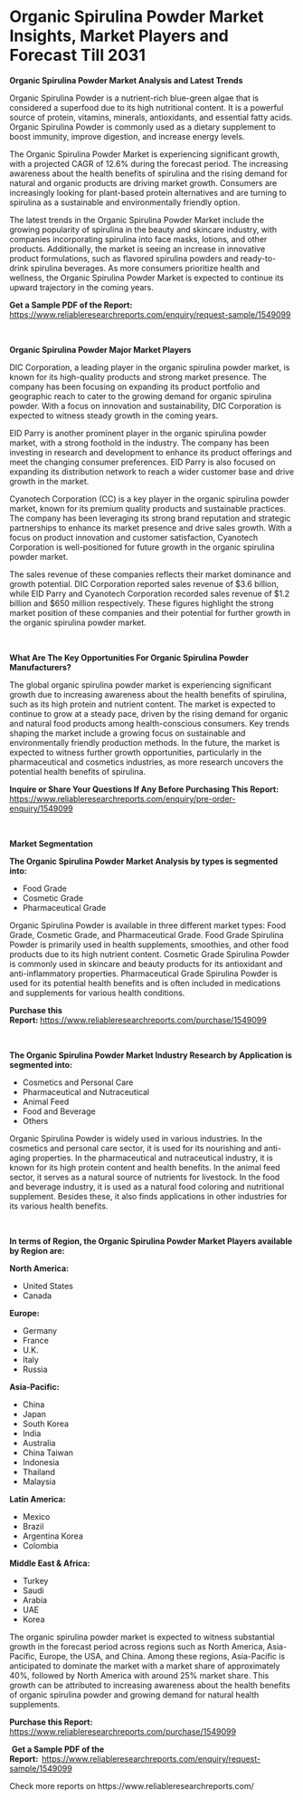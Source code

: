 <p><h1>Organic Spirulina Powder Market Insights, Market Players and Forecast Till 2031</h1></p><p><strong>Organic Spirulina Powder Market Analysis and Latest Trends</strong></p>
<p><p>Organic Spirulina Powder is a nutrient-rich blue-green algae that is considered a superfood due to its high nutritional content. It is a powerful source of protein, vitamins, minerals, antioxidants, and essential fatty acids. Organic Spirulina Powder is commonly used as a dietary supplement to boost immunity, improve digestion, and increase energy levels.</p><p>The Organic Spirulina Powder Market is experiencing significant growth, with a projected CAGR of 12.6% during the forecast period. The increasing awareness about the health benefits of spirulina and the rising demand for natural and organic products are driving market growth. Consumers are increasingly looking for plant-based protein alternatives and are turning to spirulina as a sustainable and environmentally friendly option.</p><p>The latest trends in the Organic Spirulina Powder Market include the growing popularity of spirulina in the beauty and skincare industry, with companies incorporating spirulina into face masks, lotions, and other products. Additionally, the market is seeing an increase in innovative product formulations, such as flavored spirulina powders and ready-to-drink spirulina beverages. As more consumers prioritize health and wellness, the Organic Spirulina Powder Market is expected to continue its upward trajectory in the coming years.</p></p>
<p><strong>Get a Sample PDF of the Report:&nbsp;</strong> <a href="https://www.reliableresearchreports.com/enquiry/request-sample/1549099">https://www.reliableresearchreports.com/enquiry/request-sample/1549099</a></p>
<p>&nbsp;</p>
<p><strong>Organic Spirulina Powder Major Market Players</strong></p>
<p><p>DIC Corporation, a leading player in the organic spirulina powder market, is known for its high-quality products and strong market presence. The company has been focusing on expanding its product portfolio and geographic reach to cater to the growing demand for organic spirulina powder. With a focus on innovation and sustainability, DIC Corporation is expected to witness steady growth in the coming years.</p><p>EID Parry is another prominent player in the organic spirulina powder market, with a strong foothold in the industry. The company has been investing in research and development to enhance its product offerings and meet the changing consumer preferences. EID Parry is also focused on expanding its distribution network to reach a wider customer base and drive growth in the market.</p><p>Cyanotech Corporation (CC) is a key player in the organic spirulina powder market, known for its premium quality products and sustainable practices. The company has been leveraging its strong brand reputation and strategic partnerships to enhance its market presence and drive sales growth. With a focus on product innovation and customer satisfaction, Cyanotech Corporation is well-positioned for future growth in the organic spirulina powder market.</p><p>The sales revenue of these companies reflects their market dominance and growth potential. DIC Corporation reported sales revenue of $3.6 billion, while EID Parry and Cyanotech Corporation recorded sales revenue of $1.2 billion and $650 million respectively. These figures highlight the strong market position of these companies and their potential for further growth in the organic spirulina powder market.</p></p>
<p>&nbsp;</p>
<p><strong>What Are The Key Opportunities For Organic Spirulina Powder Manufacturers?</strong></p>
<p><p>The global organic spirulina powder market is experiencing significant growth due to increasing awareness about the health benefits of spirulina, such as its high protein and nutrient content. The market is expected to continue to grow at a steady pace, driven by the rising demand for organic and natural food products among health-conscious consumers. Key trends shaping the market include a growing focus on sustainable and environmentally friendly production methods. In the future, the market is expected to witness further growth opportunities, particularly in the pharmaceutical and cosmetics industries, as more research uncovers the potential health benefits of spirulina.</p></p>
<p><strong>Inquire or Share Your Questions If Any Before Purchasing This Report:</strong> <a href="https://www.reliableresearchreports.com/enquiry/pre-order-enquiry/1549099">https://www.reliableresearchreports.com/enquiry/pre-order-enquiry/1549099</a></p>
<p>&nbsp;</p>
<p><strong>Market Segmentation</strong></p>
<p><strong>The Organic Spirulina Powder Market Analysis by types is segmented into:</strong></p>
<p><ul><li>Food Grade</li><li>Cosmetic Grade</li><li>Pharmaceutical Grade</li></ul></p>
<p><p>Organic Spirulina Powder is available in three different market types: Food Grade, Cosmetic Grade, and Pharmaceutical Grade. Food Grade Spirulina Powder is primarily used in health supplements, smoothies, and other food products due to its high nutrient content. Cosmetic Grade Spirulina Powder is commonly used in skincare and beauty products for its antioxidant and anti-inflammatory properties. Pharmaceutical Grade Spirulina Powder is used for its potential health benefits and is often included in medications and supplements for various health conditions.</p></p>
<p><strong>Purchase this Report:&nbsp;</strong><a href="https://www.reliableresearchreports.com/purchase/1549099">https://www.reliableresearchreports.com/purchase/1549099</a></p>
<p>&nbsp;</p>
<p><strong>The Organic Spirulina Powder Market Industry Research by Application is segmented into:</strong></p>
<p><ul><li>Cosmetics and Personal Care</li><li>Pharmaceutical and Nutraceutical</li><li>Animal Feed</li><li>Food and Beverage</li><li>Others</li></ul></p>
<p><p>Organic Spirulina Powder is widely used in various industries. In the cosmetics and personal care sector, it is used for its nourishing and anti-aging properties. In the pharmaceutical and nutraceutical industry, it is known for its high protein content and health benefits. In the animal feed sector, it serves as a natural source of nutrients for livestock. In the food and beverage industry, it is used as a natural food coloring and nutritional supplement. Besides these, it also finds applications in other industries for its various health benefits.</p></p>
<p>&nbsp;</p>
<p><strong>In terms of Region, the Organic Spirulina Powder Market Players available by Region are:</strong></p>
<p>
    <p> <strong> North America: </strong>
        <ul>
            <li>United States</li>
            <li>Canada</li>
        </ul>
        </p> 
    <p> <strong> Europe: </strong>
        <ul>
            <li>Germany</li>
            <li>France</li>
            <li>U.K.</li>
            <li>Italy</li>
            <li>Russia</li>
        </ul>
        </p> 
    <p> <strong> Asia-Pacific: </strong>
        <ul>
            <li>China</li>
            <li>Japan</li>
            <li>South Korea</li>
            <li>India</li>
            <li>Australia</li>
            <li>China Taiwan</li>
            <li>Indonesia</li>
            <li>Thailand</li>
            <li>Malaysia</li>
        </ul>
        </p> 
    <p> <strong> Latin America: </strong>
        <ul>
            <li>Mexico</li>
            <li>Brazil</li>
            <li>Argentina Korea</li>
            <li>Colombia</li>
        </ul>
        </p> 
    <p> <strong> Middle East & Africa: </strong>
        <ul>
            <li>Turkey</li>
            <li>Saudi</li>
            <li>Arabia</li>
            <li>UAE</li>
            <li>Korea</li>
        </ul>
    </p>
    </p>
<p><p>The organic spirulina powder market is expected to witness substantial growth in the forecast period across regions such as North America, Asia-Pacific, Europe, the USA, and China. Among these regions, Asia-Pacific is anticipated to dominate the market with a market share of approximately 40%, followed by North America with around 25% market share. This growth can be attributed to increasing awareness about the health benefits of organic spirulina powder and growing demand for natural health supplements.</p></p>
<p><strong>Purchase this Report: </strong><a href="https://www.reliableresearchreports.com/purchase/1549099">https://www.reliableresearchreports.com/purchase/1549099</a></p>
<p>&nbsp;<strong>Get a Sample PDF of the Report:&nbsp;&nbsp;</strong><a href="https://www.reliableresearchreports.com/enquiry/request-sample/1549099">https://www.reliableresearchreports.com/enquiry/request-sample/1549099</a></p>
<p><strong></strong></p>
<p>Check more reports on https://www.reliableresearchreports.com/</p>
